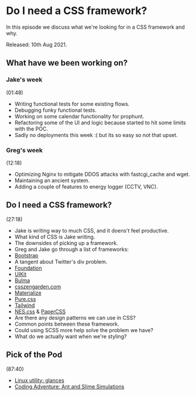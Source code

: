 # Do I need a CSS framework?

In this episode we discuss what we're looking for in a CSS framework and why.

Released: 10th Aug 2021.

## What have we been working on?
### Jake's week

(01:48)

+ Writing functional tests for some existing flows.
+ Debugging funky functional tests.
+ Working on some calendar functionality for prophunt.
+ Refactoring some of the UI and logic because started to hit some limits with the POC.
+ Sadly no deployments this week :( but its so easy so not that upset.

### Greg's week

(12:18)

+ Optimizing Nginx to mitigate DDOS attacks with fastcgi_cache and wget.
+ Maintaining an ancient system.
+ Adding a couple of features to energy logger (CCTV, VNC).

## Do I need a CSS framework?

(27:18)

+ Jake is writing way to much CSS, and it doens't feel productive.
+ What kind of CSS is Jake writing.
+ The downsides of picking up a framework.
+ Greg and Jake go through a list of frameworks:
 + [Bootstrap](https://getbootstrap.com/)
  + A tangent about Twitter's div problem.
 + [Foundation](https://get.foundation/)
 + [UIKit](https://getuikit.com/)
 + [Bulma](https://bulma.io/)
  + [csszengarden.com](http://www.csszengarden.com/)
 + [Materialize](https://materializecss.com/)
 + [Pure.css](https://purecss.io/)
 + [Tailwind](https://tailwindcss.com/)
 + [NES.css](https://nostalgic-css.github.io/NES.css/) & [PaperCSS](https://www.getpapercss.com/)
+ Are there any design patterns we can use in CSS? 
+ Common points between these framework.
+ Could using SCSS more help solve the problem we have?
+ What do we actually want when we're styling?

## Pick of the Pod

(87:40)

+ [Linux utility: glances](https://nicolargo.github.io/glances/)
+ [Coding Adventure: Ant and Slime Simulations](https://www.youtube.com/watch?v=X-iSQQgOd1A)
